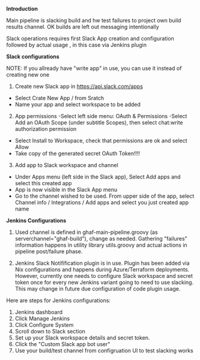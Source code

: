 <!--
SPDX-FileCopyrightText: 2022-2024 TII (SSRC) and the Ghaf contributors
SPDX-License-Identifier: CC-BY-SA-4.0
-->

**Introduction**


Main pipeline is slacking build and hw test failures to project own build results channel. OK builds are left out messaging intentionally

Slack operations requires first Slack App creation and configuration followed
by actual usage , in this case via Jenkins plugin

**Slack configurations**

NOTE: If you allready have "write app" in use, you can use it instead of creating new one

1) Create new Slack app in https://api.slack.com/apps
- Select Crate New App / from Sratch
- Name your app and select workspace to be added

2) App permissions
-Select left side menu: OAuth & Permissions
-Select Add an OAuth Scope (under subtitle Scopes), then select chat:write authorization permission
- Select Install to Workspace, check that permissions are ok and select Allow
- Take copy of the generated secret OAuth Token!!!!

3) Add app to Slack workspace and channel

- Under Apps menu (left side in the Slack app), Select Add apps and select this created app
- App is now visible in the Slack App menu
- Go to the channel wished to be used. From upper side of the app, select Channel info / Integrations / Add apps and select you just created app name


**Jenkins Configurations**

1) Used channel is defined in ghaf-main-pipeline.groovy (as serverchannel="ghaf-build"), change as needed. Gathering "failures" information happens in utility library utils.groovy and actual actions
in pipeline post/failure phase.


2) Jenkins Slack Notifification plugin is in use. Plugin has been added via Nix configurations and happens during Azure/Terraform deployments. However, currently one needs to configure Slack workspace and secret token once for every new Jenkins variant going to need to use slacking. This may change in future due configuration of code plugin usage.

Here are steps for Jenkins configurations:

1) Jenkins dashboard
2) Click Manage Jenkins
3) Click Configure System
4) Scroll down to Slack section
5) Set up your Slack workspace details and secret token.
6) Click the "Custom Slack app bot user"
7) Use your build/test channel from configruation UI to test slacking works


